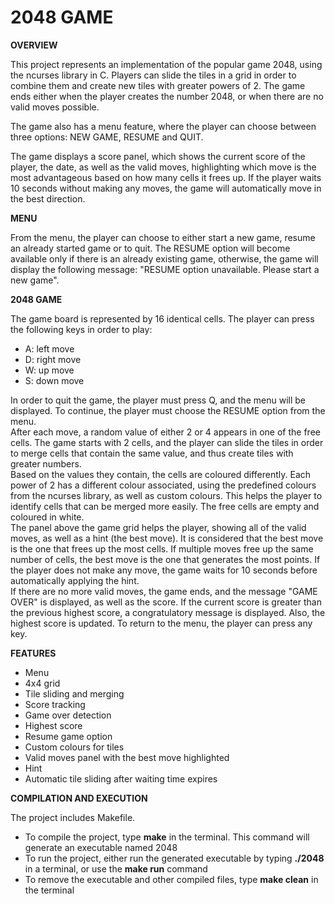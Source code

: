 # 2048 GAME
**OVERVIEW**

This project represents an implementation of the popular game 2048, using the ncurses
library in C. Players can slide the tiles in a grid in order to combine them and create
new tiles with greater powers of 2. The game ends either when the player creates the number
2048, or when there are no valid moves possible.

The game also has a menu feature, where the player can choose between three options: NEW
GAME, RESUME and QUIT.

The game displays a score panel, which shows the current score of the player, the date,
as well as the valid moves, highlighting which move is the most advantageous based on how
many cells it frees up. If the player waits 10 seconds without making any moves, the game
will automatically move in the best direction.


**MENU**

From the menu, the player can choose to either start a new game, resume an already started
game or to quit. The RESUME option will become available only if there is an already
existing game, otherwise, the game will display the following message: "RESUME option
unavailable. Please start a new game".

**2048 GAME**

The game board is represented by 16 identical cells. The player can press the following keys
in order to play:
* A: left move
* D: right move
* W: up move
* S: down move

In order to quit the game, the player must press Q, and the menu will be displayed. To continue,
the player must choose the RESUME option from the menu.\
After each move, a random value of either 2 or 4 appears in one of the free cells.
The game starts with 2 cells, and the player can slide the tiles in order to merge cells
that contain the same value, and thus create tiles with greater numbers.\
Based on the values they contain, the cells are coloured differently. Each power of 2 has
a different colour associated, using the predefined colours from the ncurses library, as
well as custom colours. This helps the player to identify cells that can be merged more easily.
The free cells are empty and coloured in white.\
The panel above the game grid helps the player, showing all of the valid moves, as well as a hint
(the best move). It is considered that the best move is the one that frees up the most cells. If
multiple moves free up the same number of cells, the best move is the one that generates the most
points. If the player does not make any move, the game waits for 10 seconds before automatically
applying the hint.\
If there are no more valid moves, the game ends, and the message "GAME OVER" is displayed,
as well as the score. If the current score is greater than the previous highest score, a
congratulatory message is displayed. Also, the highest score is updated. To return to the
menu, the player can press any key.

**FEATURES**

* Menu
* 4x4 grid
* Tile sliding and merging
* Score tracking
* Game over detection
* Highest score
* Resume game option
* Custom colours for tiles
* Valid moves panel with the best move highlighted
* Hint
* Automatic tile sliding after waiting time expires

**COMPILATION AND EXECUTION**

The project includes Makefile.
* To compile the project, type **make** in the terminal. This command will generate an executable named
2048
* To run the project, either run the generated executable by typing **./2048** in a terminal, or use the **make
run** command
* To remove the executable and other compiled files, type **make clean** in the terminal

